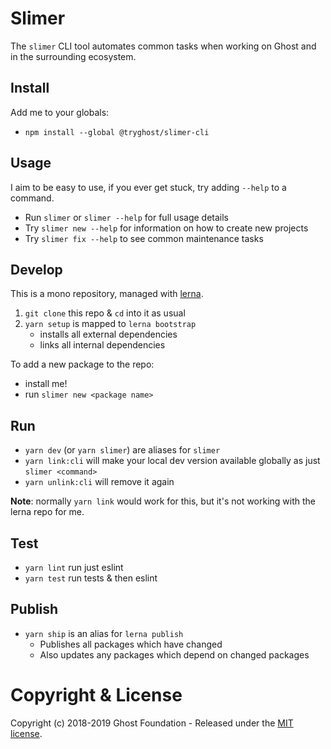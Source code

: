 # Slimer

The `slimer` CLI tool automates common tasks when working on Ghost and in the surrounding ecosystem.

## Install

Add me to your globals:

- `npm install --global @tryghost/slimer-cli`


## Usage

I aim to be easy to use, if you ever get stuck, try adding `--help` to a command.

- Run `slimer` or `slimer --help` for full usage details
- Try `slimer new --help` for information on how to create new projects
- Try `slimer fix --help` to see common maintenance tasks


## Develop

This is a mono repository, managed with [lerna](https://lernajs.io/).

1. `git clone` this repo & `cd` into it as usual
2. `yarn setup` is mapped to `lerna bootstrap`
   - installs all external dependencies
   - links all internal dependencies

To add a new package to the repo:
   - install me!
   - run `slimer new <package name>`


## Run

- `yarn dev` (or `yarn slimer`) are aliases for `slimer`
- `yarn link:cli` will make your local dev version available globally as just `slimer <command>`
- `yarn unlink:cli` will remove it again

**Note**: normally `yarn link` would work for this, but it's not working with the lerna repo for me.


## Test

- `yarn lint` run just eslint
- `yarn test` run tests & then eslint


## Publish

- `yarn ship` is an alias for `lerna publish`
    - Publishes all packages which have changed
    - Also updates any packages which depend on changed packages


# Copyright & License

Copyright (c) 2018-2019 Ghost Foundation - Released under the [MIT license](LICENSE).
